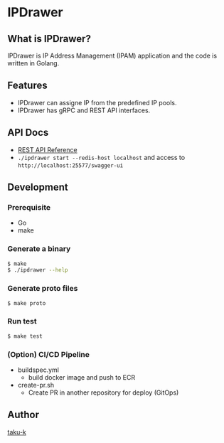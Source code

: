 # IPDrawer

## What is IPDrawer?
IPDrawer is IP Address Management (IPAM) application and the code is written in Golang.

## Features
* IPDrawer can assigne IP from the predefined IP pools.
* IPDrawer has gRPC and REST API interfaces.

## API Docs
* [REST API Reference](/pkg/server/apiclient/README.md)
* `./ipdrawer start --redis-host localhost` and access to `http://localhost:25577/swagger-ui`

## Development

### Prerequisite

* Go
* make

### Generate a binary

```bash
$ make
$ ./ipdrawer --help
```

### Generate proto files

```bash
$ make proto
```

### Run test

```bash
$ make test
```

### (Option) CI/CD Pipeline
- buildspec.yml
  - build docker image and push to ECR
- create-pr.sh
  - Create PR in another repository for deploy (GitOps)

## Author

[taku-k](https://github.com/taku-k)
